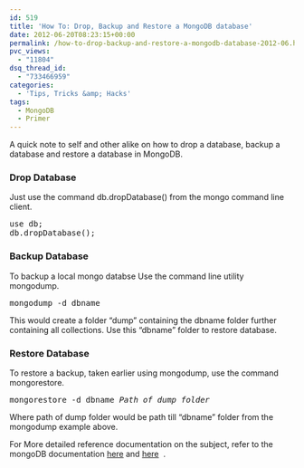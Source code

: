 ```yaml
---
id: 519
title: 'How To: Drop, Backup and Restore a MongoDB database'
date: 2012-06-20T08:23:15+00:00
permalink: /how-to-drop-backup-and-restore-a-mongodb-database-2012-06.html
pvc_views:
  - "11804"
dsq_thread_id:
  - "733466959"
categories:
  - 'Tips, Tricks &amp; Hacks'
tags:
  - MongoDB
  - Primer
---
```

A quick note to self and other alike on how to drop a database, backup a database and restore a database in MongoDB.

### Drop Database

Just use the command db.dropDatabase() from the mongo command line client.

<pre>use db;
db.dropDatabase();</pre>

### Backup Database

To backup a local mongo databse Use the command line utility mongodump.

<pre>mongodump -d dbname</pre>

This would create a folder &#8220;dump&#8221; containing the dbname folder further containing all collections. Use this &#8220;dbname&#8221; folder to restore database.

### Restore Database

To restore a backup, taken earlier using mongodump, use the command mongorestore.

<pre>mongorestore -d dbname <em>Path_of_dump_folder</em></pre>

Where path of dump folder would be path till &#8220;dbname&#8221; folder from the mongodump example above.

For More detailed reference documentation on the subject, refer to the mongoDB documentation <a href="http://docs.mongodb.org/manual/administration/backups/" target="_blank">here</a> and <a href="http://www.mongodb.org/display/DOCS/Import+Export+Tools" target="_blank">here</a>  .
